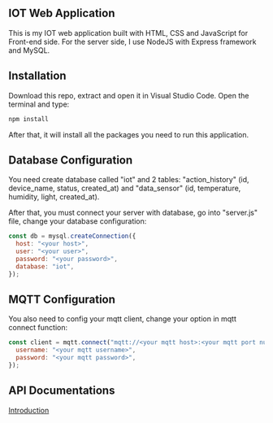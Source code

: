 ## IOT Web Application

This is my IOT web application built with HTML, CSS and JavaScript for Front-end side. For the server side, I use NodeJS with Express framework and MySQL.

## Installation

Download this repo, extract and open it in Visual Studio Code. Open the terminal and type:

```bash
npm install
```

After that, it will install all the packages you need to run this application.

## Database Configuration

You need create database called "iot" and 2 tables: "action_history" (id, device_name, status, created_at) and "data_sensor" (id, temperature, humidity, light, created_at).

After that, you must connect your server with database, go into "server.js" file, change your database configuration:

```JavaScript
const db = mysql.createConnection({
  host: "<your host>",
  user: "<your user>",
  password: "<your password>",
  database: "iot",
});
```

## MQTT Configuration

You also need to config your mqtt client, change your option in mqtt connect function:

```JavaScript
const client = mqtt.connect("mqtt://<your mqtt host>:<your mqtt port number>/", {
  username: "<your mqtt username>",
  password: "<your mqtt password>",
});
```

## API Documentations

<a href="https://documenter.getpostman.com/view/24287979/2sA35BbjDb" target="_blank">Introduction</a>
